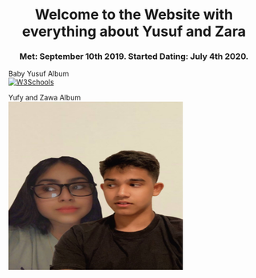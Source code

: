<html>
<head>
 <meta charset="UTF-8">
<style>
h1 {text-align: center;}
p {text-align: left;}
div {text-align: center;}
h3 {text-align: center;}
iframe {text-align: right;}
</style>
</head>
<body>

<h1>Welcome to the Website with everything about Yusuf and Zara</h1>
<h3> Met: September 10th 2019. Started Dating: July 4th 2020.</h3>
<p>Baby Yusuf Album <br>
<a href="https://www.icloud.com/sharedalbum/#B0SJtdOXmPVzaRL">
<img border="0" alt="W3Schools" src="baby.png" width="350" height="263">
</a>
<p>Yufy and Zawa Album <br>
<a href="https://photos.app.goo.gl/2aucWoG5ov6JU3B58">
<img border="0" alt="W3Schools" src="jaan.png" width="350" height="338">
</a>
</p>



</body>
</html>
